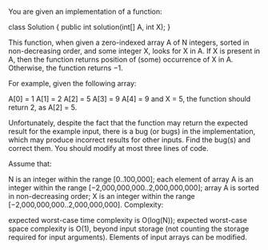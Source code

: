 You are given an implementation of a function:

class Solution { public int solution(int[] A, int X); }

This function, when given a zero-indexed array A of N integers, sorted in non-decreasing order, and some integer X, looks for X in A. If X is present in A, then the function returns position of (some) occurrence of X in A. Otherwise, the function returns −1.

For example, given the following array:

  A[0] = 1    A[1] = 2    A[2] = 5
  A[3] = 9    A[4] = 9
and X = 5, the function should return 2, as A[2] = 5.

Unfortunately, despite the fact that the function may return the expected result for the example input, there is a bug (or bugs) in the implementation, which may produce incorrect results for other inputs. Find the bug(s) and correct them. You should modify at most three lines of code.

Assume that:

N is an integer within the range [0..100,000];
each element of array A is an integer within the range [−2,000,000,000..2,000,000,000];
array A is sorted in non-decreasing order;
X is an integer within the range [−2,000,000,000..2,000,000,000].
Complexity:

expected worst-case time complexity is O(log(N));
expected worst-case space complexity is O(1), beyond input storage (not counting the storage required for input arguments).
Elements of input arrays can be modified.